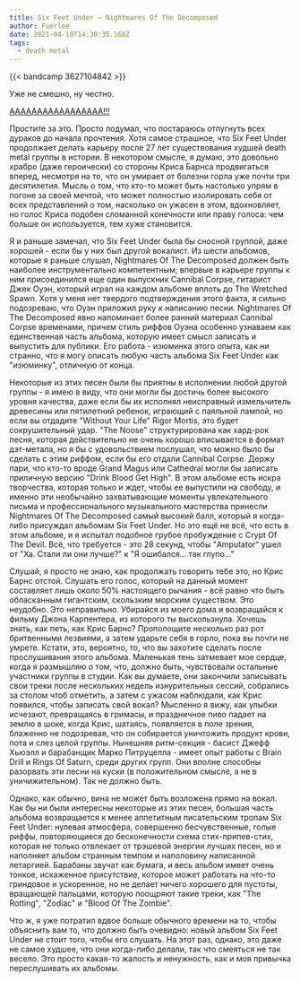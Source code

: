 ```yaml
---
title: Six Feet Under — Nightmares Of The Decomposed
author: Fuerlee
date: 2021-04-10T14:30:35.168Z
tags:
  - death metal
---
```

{{< bandcamp 3627104842 >}}

Уже не смешно, ну честно.

[ААААААААААААААААА!!!](https://www.youtube.com/watch?v=08i9kvCJvJ0)

Простите за это. Просто подумал, что постараюсь отпугнуть всех дураков до начала прочтения. Хотя самое страшное, что Six Feet Under продолжает делать карьеру после 27 лет существования худшей death metal группы в истории. В некотором смысле, я думаю, это довольно храбро (даже героически) со стороны Криса Барнса продвигаться вперед, несмотря на то, что он умирает от болезни горла уже почти три десятилетия. Мысль о том, что кто-то может быть настолько упрям в погоне за своей мечтой, что может полностью изолировать себя от всех представлений о том, насколько он ужасен в этом, вдохновляет, но голос Криса подобен сломанной конечности или праву голоса: чем больше он используется, тем хуже становится.

Я и раньше замечал, что Six Feet Under была бы сносной группой, даже хорошей - если бы у них был другой вокалист. Из шести альбомов, которые я раньше слушал, Nightmares Of The Decomposed должен быть наиболее инструментально компетентным; впервые в карьере группы к ним присоединился еще один выпускник Cannibal Corpse, гитарист Джек Оуэн, который играл на каждом альбоме вплоть до The Wretched Spawn. Хотя у меня нет твердого подтверждения этого факта, я сильно подозреваю, что Оуэн приложил руку к написанию песни. Nightmares Of The Decomposed явно напоминает более ранний материал Cannibal Corpse временами, причем стиль риффов Оуэна особенно узнаваем как единственная часть альбома, которую имеет смысл записать и выпустить для публики. Его работа - изюминка этого опыта, как ни странно, что я могу описать любую часть альбома Six Feet Under как "изюминку", отличную от конца.

Некоторые из этих песен были бы приятны в исполнении любой другой группы - я имею в виду, что они могли бы достичь более высокого уровня качества, даже если бы их исполнял неисправный измельчитель древесины или пятилетний ребенок, играющий с паяльной лампой, но если вы отдадите "Without Your Life" Rigor Mortis, это будет сокрушительный удар. "The Noose" структурирована как хард-рок песня, которая действительно не очень хорошо вписывается в формат дэт-метала, но я бы с удовольствием послушал, что можно было бы сделать с этим риффом, если бы его отдали Cannibal Corpse. Держу пари, что кто-то вроде Grand Magus или Cathedral могли бы записать приличную версию "Drink Blood Get High". В этом альбоме есть искра творчества, которая только и ждет, чтобы ее выпустили на свободу, и именно эти необычайно захватывающие моменты увлекательного письма и профессионального музыкального мастерства принесли Nightmares Of The Decomposed самый высокий балл, который я когда-либо присуждал альбомам Six Feet Under. Но это ещё не всё, что есть в этом альбоме, и я испытал подобное грубое пробуждение с Crypt Of The Devil. Всё, что требуется - это 28 секунд, чтобы "Amputator" ушел от "Ха. Стали ли они лучше?" к "Я ошибался… так глупо…"

Слушай, я просто не знаю, как продолжать говорить тебе это, но Крис Барнс отстой. Слушать его голос, который на данный момент составляет лишь около 50% настоящего рычания - всё равно что быть обласканным гигантским, скользким морским существом. Это неудобно. Это неправильно. Убирайся из моего дома и возвращайся к фильму Джона Карпентера, из которого ты выскользнула. Хочешь знать, как петь, как Крис Барнс? Прополощите несколько раз рот бритвенными лезвиями, а затем ударьте себя в горло, пока вы почти не умрете. Кстати, это, вероятно, то, что вы захотите сделать после прослушивания этого альбома. Маленькая тень затмевает мое сердце, когда я размышляю о том, что, должно быть, чувствовали остальные участники группы в студии. Как вы думаете, они закончили записывать свои треки после нескольких недель изнурительных сессий, собрались за столом чтоб отметить, а затем с ужасом наблюдали, как Крис появился, чтобы записать свой вокал? Мысленно я вижу, как улыбки исчезают, превращаясь в гримасы, и праздничное пиво падает на землю в шоке, когда Крис, шатаясь, появляется в поле зрения, блаженно не подозревая, что он собирается уничтожить продукт крови, пота и слез целой группы. Нынешняя ритм-секция - басист Джефф Хьюэлл и барабанщик Марко Питруцелла - имеет опыт работы с Brain Drill и Rings Of Saturn, среди других групп. Они вполне способны разорвать эти песни на куски (в положительном смысле, а не в уничижительном). Так не должно быть.

Однако, как обычно, вина не может быть возложена прямо на вокал. Как бы ни были интересны некоторые из этих песен, большая часть альбома возвращается к менее аппетитным писательским тропам Six Feet Under: нулевая атмосфера, совершенно бесчувственные, голые риффы, повторяющиеся до бесконечности схема стих-припев-стих, которая не только отвлекает от трэшевой энергии лучших песен, но и наполняет альбом странным темпом и наполовину написанной летаргией. Барабаны звучат как бумага, и весь альбом имеет очень тонкое, искаженное присутствие, которое может работать на что-то гриндовое и ускоренное, но не делает ничего хорошего для пустоты, вращающей пальцами, которую поощряют такие треки, как "The Rotting", "Zodiac" и "Blood Of The Zombie".

Что ж, я уже потратил вдвое больше обычного времени на то, чтобы объяснить вам то, что должно быть очевидно: новый альбом Six Feet Under не стоит того, чтобы его слушать. На этот раз, однако, это даже не самое худшее, что они когда-либо делали, так что смеяться не так весело. Это просто какая-то жалость и ненужность, как и моя привычка переслушивать их альбомы.
